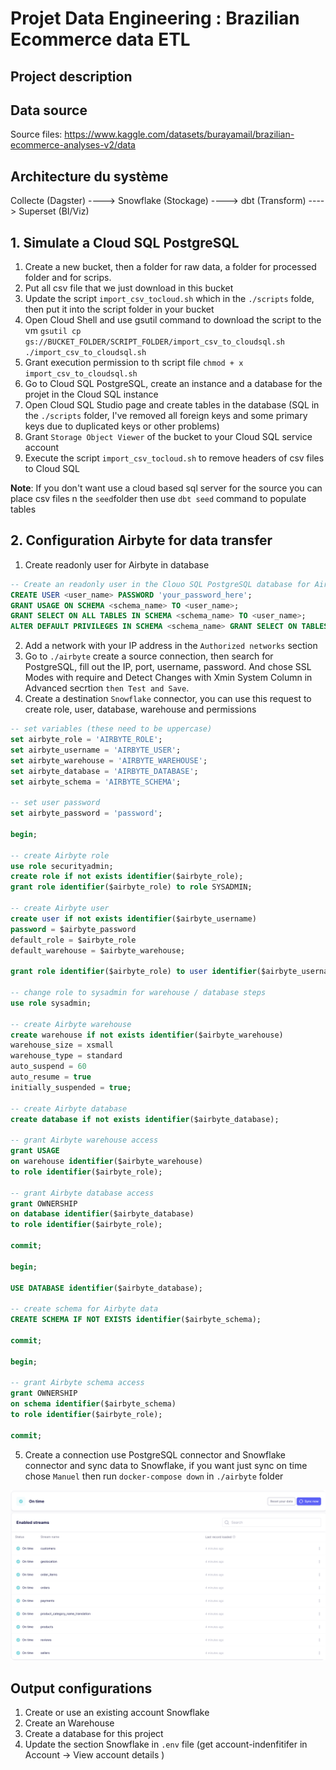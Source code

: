 # Projet Data Engineering : Brazilian Ecommerce data ETL


## Project description


## Data source


Source files: https://www.kaggle.com/datasets/burayamail/brazilian-ecommerce-analyses-v2/data

## Architecture du système
Collecte (Dagster)  ----> Snowflake (Stockage)  ---->  dbt (Transform) ----> Superset (BI/Viz) 


## 1. Simulate a Cloud SQL PostgreSQL

1. Create a new bucket, then a folder for raw data, a folder for processed folder and for scrips.
2. Put all csv file that we just download in this bucket
3. Update the script `import_csv_tocloud.sh` which in the `./scripts` folde, then put it into the script folder in your bucket
4. Open Cloud Shell and use gsutil command to download the script to the vm `gsutil cp gs://BUCKET_FOLDER/SCRIPT_FOLDER/import_csv_to_cloudsql.sh ./import_csv_to_cloudsql.sh`
5. Grant execution permission to th script file `chmod + x import_csv_to_cloudsql.sh`
6. Go to Cloud SQL PostgreSQL, create an instance and a database for the projet in the Cloud SQL instance
7. Open Cloud SQL Studio page and create tables in the database (SQL in the `./scripts` folder, I've removed all foreign keys and some primary keys due to duplicated keys or other problems)
8. Grant `Storage Object Viewer` of the bucket to your Cloud SQL service account
9. Execute the script `import_csv_tocloud.sh` to remove headers of csv files to Cloud SQL

**Note**: If you don't want use a cloud based sql server for the source you can place csv files n the `seed`folder then use `dbt seed` command to populate tables


## 2. Configuration Airbyte for data transfer

1. Create readonly user for Airbyte in database
```sql
-- Create an readonly user in the Clouo SQL PostgreSQL database for Airbyte and grant select permissions
CREATE USER <user_name> PASSWORD 'your_password_here';
GRANT USAGE ON SCHEMA <schema_name> TO <user_name>;
GRANT SELECT ON ALL TABLES IN SCHEMA <schema_name> TO <user_name>;
ALTER DEFAULT PRIVILEGES IN SCHEMA <schema_name> GRANT SELECT ON TABLES TO <user_name>;
```

2. Add a network with your IP address in the `Authorized networks` section
3. Go to `./airbyte` create a source connection, then search for PostgreSQL, fill out the IP, port, username, password. And chose SSL Modes with require and Detect Changes with Xmin System Column in Advanced secrtion `then Test and Save`.
4. Create a destination `Snowflake` connector, you can use this request to create role, user, database, warehouse and permissions
```SQL
-- set variables (these need to be uppercase)
set airbyte_role = 'AIRBYTE_ROLE';
set airbyte_username = 'AIRBYTE_USER';
set airbyte_warehouse = 'AIRBYTE_WAREHOUSE';
set airbyte_database = 'AIRBYTE_DATABASE';
set airbyte_schema = 'AIRBYTE_SCHEMA';

-- set user password
set airbyte_password = 'password';

begin;

-- create Airbyte role
use role securityadmin;
create role if not exists identifier($airbyte_role);
grant role identifier($airbyte_role) to role SYSADMIN;

-- create Airbyte user
create user if not exists identifier($airbyte_username)
password = $airbyte_password
default_role = $airbyte_role
default_warehouse = $airbyte_warehouse;

grant role identifier($airbyte_role) to user identifier($airbyte_username);

-- change role to sysadmin for warehouse / database steps
use role sysadmin;

-- create Airbyte warehouse
create warehouse if not exists identifier($airbyte_warehouse)
warehouse_size = xsmall
warehouse_type = standard
auto_suspend = 60
auto_resume = true
initially_suspended = true;

-- create Airbyte database
create database if not exists identifier($airbyte_database);

-- grant Airbyte warehouse access
grant USAGE
on warehouse identifier($airbyte_warehouse)
to role identifier($airbyte_role);

-- grant Airbyte database access
grant OWNERSHIP
on database identifier($airbyte_database)
to role identifier($airbyte_role);

commit;

begin;

USE DATABASE identifier($airbyte_database);

-- create schema for Airbyte data
CREATE SCHEMA IF NOT EXISTS identifier($airbyte_schema);

commit;

begin;

-- grant Airbyte schema access
grant OWNERSHIP
on schema identifier($airbyte_schema)
to role identifier($airbyte_role);

commit;
```
5. Create a connection use PostgreSQL connector and Snowflake connector and sync data to Snowflake, if you want just sync on time chose `Manuel` then run `docker-compose down` in `./airbyte` folder

![Airbyte sync](images/airbyte.png)

## Output configurations 
1. Create or use an existing account Snowflake
2. Create an Warehouse 
3. Create a database for this project
4. Update the section Snowflake in `.env` file (get account-indenfitifer in Account -> View account details )

